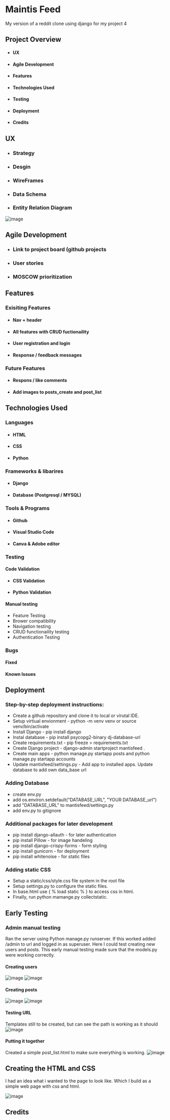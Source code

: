 # Maintis Feed 

My version of a reddit clone using django for my project 4

## Project Overview
- #### UX
- #### Agile Development
- #### Features
- #### Technologies Used
- #### Testing
- #### Deployment
- #### Credits

## UX 
- ### Strategy
- ### Desgin
- ### WireFrames 
- ### Data Schema
- ### Entity Relation Diagram
![image](https://github.com/user-attachments/assets/1cc346c5-d911-4165-9c62-7a4b32a2344d)

## Agile Development
- ### Link to project board (github projects
- ### User stories
- ### MOSCOW prioritization 

## Features

### Exisiting Features
- #### Nav + header
- #### All features with CRUD fuctionaility
- #### User registration and login
- #### Response / feedback messages

### Future Features 
- #### Respons / like comments
- #### Add images to posts_create and post_list

## Technologies Used

### Languages
- #### HTML
- #### CSS
- #### Python

### Frameworks & libarires 
- #### Django
- #### Database (Postgresql / MYSQL)

### Tools & Programs 
- #### Github
- #### Visual Studio Code
- #### Canva & Adobe editor

### Testing 
#### Code Validation 
- #### CSS Validation
- #### Python Validation

#### Manual testing 
- Feature Testing
- Brower compatibility
- Navigation testing
- CRUD functionaility testing
- Authentication Testing

### Bugs

#### Fixed 
#### Known Issues

 


## Deployment
### Step-by-step deployment instructions:
- Create a github repository and clone it to local or virutal IDE.
- Setup virtiual envionment - python -m venv venv or source venv/bin/activate
- Install Django - pip install django
- Instal database - pip install psycopg2-binary dj-database-url
- Create requirements.txt - pip freeze > requirements.txt
- Create Django project - django-admin startproject mantisfeed .
- Create main apps - python manage.py startapp posts and python manage.py startapp accounts
- Update mantisfeed/settings.py - Add app to installed apps. Update database to add own data_base url

### Adding Database 
- create env.py
- add os.environ.setdefault("DATABASE_URL", "YOUR DATABASE_url")
- add "DATABASE_URL" to mantisfeed/settings.py
- add env.py to gitignore

### Additional packages for later development
- pip install django-allauth - for later authentication
- pip install Pillow - for image handeling
- pip install django-crispy-forms - form styling
- pip install gunicorn - for deployment
- pip install whitenoise - for static files

### Adding static CSS
- Setup a static/css/style.css file system in the root file
- Setup settings.py to configure the static files.
- In base.html use { % load static % } to access css in html.
- Finally, run python mamange.py collectstatic. 


## Early Testing 

### Admin manual testing
Ran the server using Python manage.py runserver. If this worked added /admin to url and logged in as superuser. Here I could test creating new users and posts. This early manual testing made sure 
that the models.py were working correctly. 

#### Creating users 
![image](https://github.com/user-attachments/assets/1e6612e9-e39b-4f6a-a4a6-d0f30344b03f)
![image](https://github.com/user-attachments/assets/6e12f180-68db-44ee-b8b1-e5fa503f0a60)


#### Creating posts
![image](https://github.com/user-attachments/assets/d8477367-ea56-4040-bf98-a7fd018f44dd)
![image](https://github.com/user-attachments/assets/e4677b36-3218-464d-b6cf-30652262f86b)


#### Testing URL
Templates still to be created, but can see the path is working as it should
![image](https://github.com/user-attachments/assets/c10763ff-810a-48f9-9d16-83fe20b5c49c)

#### Putting it together
Created a simple post_list.html to make sure everything is working.
![image](https://github.com/user-attachments/assets/db553aea-95f3-4b5e-a4b4-9c907d4b631b)


## Creating the HTML and CSS
I had an idea what i wanted to the page to look like. Which I build as a simple web page with css and html. 

![image](https://github.com/user-attachments/assets/d37dbb95-3777-47d4-a78a-586321029c61)


## Credits 




